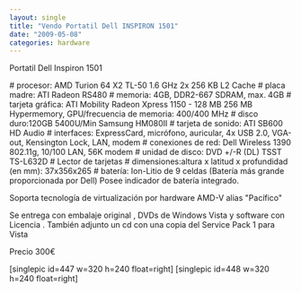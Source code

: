 ```yaml
---
layout: single
title: "Vendo Portatil Dell INSPIRON 1501"
date: "2009-05-08"
categories: hardware
---
```


Portatil Dell Inspiron 1501

\# procesor: AMD Turion 64 X2 TL-50 1.6 GHz 2x 256 KB L2 Cache # placa madre: ATI Radeon RS480 # memoria: 4GB, DDR2-667 SDRAM, max. 4GB # tarjeta gráfica: ATI Mobility Radeon Xpress 1150 - 128 MB 256 MB Hypermemory, GPU/frecuencia de memoria: 400/400 MHz # disco duro:120GB 5400U/Min Samsung HM080II # tarjeta de sonido: ATI SB600 HD Audio # interfaces: ExpressCard, micrófono, auricular, 4x USB 2.0, VGA-out, Kensington Lock, LAN, modem # conexiones de red: Dell Wireless 1390 802.11g, 10/100 LAN, 56K modem # unidad de disco: DVD +/-R (DL) TSST TS-L632D # Lector de tarjetas # dimensiones:altura x latitud x profundidad (en mm): 37x356x265 # batería: Ion-Litio de 9 celdas (Batería más grande proporcionada por Dell) Posee indicador de batería integrado.

Soporta tecnología de virtualización por hardware AMD-V alias "Pacífico"

Se entrega con embalaje original , DVDs de Windows Vista y software con Licencia . También adjunto un cd con una copia del Service Pack 1 para Vista

Precio 300€

\[singlepic id=447 w=320 h=240 float=right\] \[singlepic id=448 w=320 h=240 float=right\]
